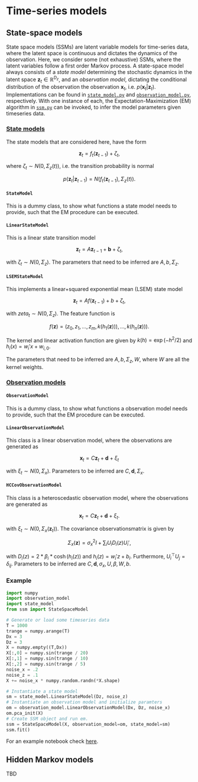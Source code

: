 # Time-series models

## State-space models

State space models (SSMs) are latent variable models for time-series data, where the latent space is continuous and dictates the dynamics of the observation. Here, we consider some (not exhaustive) SSMs, where the latent variables follow a first order Markov process. A state-space model always consists of a _state model_ determining the stochastic dynamics in the latent space $`\mathbf{z}_t\in \mathbb{R}^{D_z}`$, and an _observation model_, dictating the conditional distribution of the observation the observation $`\mathbf{x}_t`$, i.e. $`p(\mathbf{x}_t\vert\mathbf{z}_t)`$. Implementations can be found in [`state_model.py`](state_model.py) and [`observation_model.py`](observation_model.py), respectively. With one instance of each, the Expectation-Maximization (EM) algorithm in [`ssm.py`](ssm.py) can be invoked, to infer the model parameters given timeseries data.

### [State models](state_model.py)

The state models that are considered here, have the form

```math
\mathbf{z}_t = f_t(\mathbf{z}_{t-1}) + \zeta_t,
```
where $`\zeta_t \sim N(0,\Sigma_z(t))`$, i.e. the transition probability is normal

```math
p(\mathbf{z}_t\vert \mathbf{z}_{t-1}) = N(f_t(\mathbf{z}_{t-1}),\Sigma_z(t)).
```

#### `StateModel`

This is a dummy class, to show what functions a state model needs to provide, such that the EM procedure can be executed.

#### `LinearStateModel`

This is a linear state transition model   
```math
\mathbf{z}_t = A \mathbf{z}_{t-1} + \mathbf{b} + \zeta_t,
```
with $`\zeta_t \sim N(0,\Sigma_z)`$. The parameters that need to be inferred are $`A, b, \Sigma_z`$.

#### `LSEMStateModel`

This implements a linear+squared exponential mean (LSEM) state model     
```math
\mathbf{z}_t = A f(\mathbf{z}_{t-1}) + b + \zeta_t,
```
with $`zeta_t \sim N(0,\Sigma_z)`$. The feature function is 
```math
f(\mathbf{z}) = (z_0, z_1,...,z_m, k(h_1(\mathbf{z}))),...,k(h_n(\mathbf{z}))).
```
The kernel and linear activation function are given by
$`k(h) = \exp(-h^2 / 2)`$ and $`h_i(x) = w_i'x + w_{i,0}`$.

The parameters that need to be inferred are $`A, b, \Sigma_z, W`$, where $`W`$ are all the kernel weights.

### [Observation models](observation_model.py)

#### `ObservationModel`

This is a dummy class, to show what functions a observation model needs to provide, such that the EM procedure can be executed.

#### `LinearObservationModel`

This class is a linear observation model, where the observations are generated as
  
```math
\mathbf{x}_t = C \mathbf{z}_t + \mathbf{d} + \xi_t 
```
with $`\xi_t \sim N(0,\Sigma_x)`$. Parameters to be inferred are $`C, \mathbf{d}, \Sigma_x`$.

#### `HCCovObservationModel`

This class is a heteroscedastic observation model, where the observations are generated as
   
```math
\mathbf{x}_t = C \mathbf{z}_t + \mathbf{d} + \xi_t.
```
with  $`\xi_t \sim N(0,\Sigma_x(\mathbf{z}_t))`$. The covariance observationsmatrix is given by
```math
\Sigma_x(\mathbf{z}) = \sigma_x^2 I + \sum_i U_i D_i(z) U_i',
```
with $`D_i(z) = 2 * \beta_i * \cosh(h_i(z))`$ and $`h_i(z) = w_i'z + b_i`$. Furthermore, $`U_i^\top U_j=\delta_{ij}`$.
Parameters to be inferred are $`C, \mathbf{d}, \sigma_x, U, \beta, W, b`$.

### Example

```python
import numpy
import observation_model
import state_model
from ssm import StateSpaceModel

# Generate or load some timeseries data
T = 1000
trange = numpy.arange(T)
Dx = 3
Dz = 3
X = numpy.empty((T,Dx))
X[:,0] = numpy.sin(trange / 20)
X[:,1] = numpy.sin(trange / 10)
X[:,2] = numpy.sin(trange / 5)
noise_x = .2
noise_z = .1
X += noise_x * numpy.random.randn(*X.shape)

# Instantiate a state model
sm = state_model.LinearStateModel(Dz, noise_z)
# Instantiate an observation model and initialize paramters
om = observation_model.LinearObservationModel(Dx, Dz, noise_x)
om.pca_init(X)
# Create SSM object and run em.
ssm = StateSpaceModel(X, observation_model=om, state_model=sm)
ssm.fit()
```

For an example notebook check [here](../notebooks/timeseries/SSMExamples.ipynb).

## Hidden Markov models

TBD